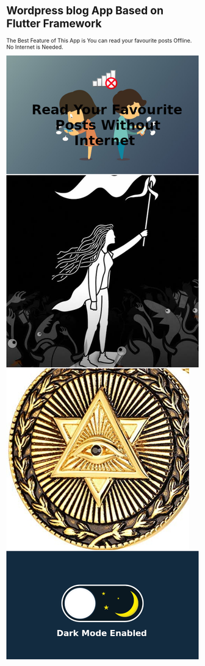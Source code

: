 # Wordpress blog App Based on Flutter Framework

The Best Feature of This App is You can read your favourite posts Offline. No Internet is Needed.


![Flutter](https://github.com/strbbrn/Flutter-Wordpress-Blog/blob/master/assets/0.jpg)
 ![Flutter](https://github.com/strbbrn/Flutter-Wordpress-Blog/blob/master/assets/1.jpeg)
 ![Flutter](https://github.com/strbbrn/Flutter-Wordpress-Blog/blob/master/assets/2.jpg)
 ![Flutter](https://github.com/strbbrn/Flutter-Wordpress-Blog/blob/master/assets/4.png)
